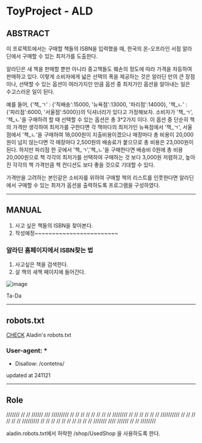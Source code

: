 # ToyProject - ALD

## ABSTRACT

 이 프로젝트에서는 구매할 책들의 ISBN을 입력했을 때, 한국의 온-오프라인 서점 알라딘에서 구매할 수 있는 최저가를 도출한다. 

 알라딘은 새 책을 판매할 뿐만 아니라 중고책들도 훼손의 정도에 따라 가격을 차등하여 판매하고 있다.
이렇게 소비자에게 넓은 선택의 폭을 제공하는 것은 알라딘 만의 큰 장점이나, 선택할 수 있는 옵션이 여러가지인 만큼 옵션 중 최저가인 옵션을 알아내는 일은 수고스러운 일이 된다. 

 예를 들어, {'책_ㄱ' : {'직배송':15000, '뉴욕점':13000, '파리점':14000}, '책_ㄴ' : {'파리점':6000, '서울점':5000}}의 딕셔너리가 있다고 가정해보자.
소비자가 '책_ㄱ', '책_ㄴ'을 구매하려 할 때 선택할 수 있는 옵션은 총 3*2가지 이다. 
이 옵션 중 단순히 책의 가격만 생각하여 최저가를 구한다면 각 책마다의 최저가인 뉴욕점에서 '책_ㄱ', 서울점에서 '책_ㄴ'을 구매하여 18,000원이 지출비용이겠으나 매장마다 총 비용이 20,000원이 넘지 않는다면 각 매장마다 2,500원의 배송료가 붙으므로 총 비용은 23,000원이 된다.
하지만 파리점 한 곳에서 '책_ㄱ','책_ㄴ'을 구매한다면 배송비 0원에 총 비용 20,000원으로 책 각각의 최저가를 선택하여 구매하는 것 보다 3,000원 저렴하고, 높아진 각각의 책 가격만큼 책 컨디션도 보다 좋을 것으로 기대할 수 있다. 

 가격만을 고려하는 본인같은 소비자를 위하여 구매할 책의 리스트를 인풋한다면 알라딘에서 구매할 수 있는 최저가 옵션을 출력하도록 프로그램을 구성하였다.


---

## MANUAL

1. 사고 싶은 책들의 ISBN을 찾아본다.
2. 작성예정~~~~~~~~~~~~~~~~~~~~~~~~

### 알라딘 홈페이지에서 ISBN찾는 법

1. 사고싶은 책을 검색한다.
2. 살 책의 새책 페이지에 들어간다.
 
![image](https://github.com/uoahy-6uoas/proj-ALD/assets/144662602/9edbcbfc-c987-4ee4-92a2-e7fdf6bc48d1)

Ta-Da

---


## robots.txt

[CHECK](https://www.aladin.co/robots.txt) Aladin's robots.txt

### User-agent: *
* Disallow: /contetns/

updated at 241121

---

## Role
 ///////    //      //     //////        ///       /////////
//          //      //   //      //     // //    //
////////    //      //   //      //    //   //   //////////
//    //    //      //   //      //   /////////          //
//    //     //    //    //      //  //      //         // 
///////        ////        //////    //      //  ////////

aladin.robots.txt에서 허락한 /shop/UsedShop 을 사용하도록 한다.
